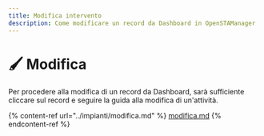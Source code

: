 ```yaml
---
title: Modifica intervento
description: Come modificare un record da Dashboard in OpenSTAManager
---
```


# 🖌 Modifica

Per procedere alla modifica di un record da Dashboard, sarà sufficiente cliccare sul record e seguire la guida alla modifica di un'attività.

{% content-ref url="../impianti/modifica.md" %}
[modifica.md](../impianti/modifica.md)
{% endcontent-ref %}
